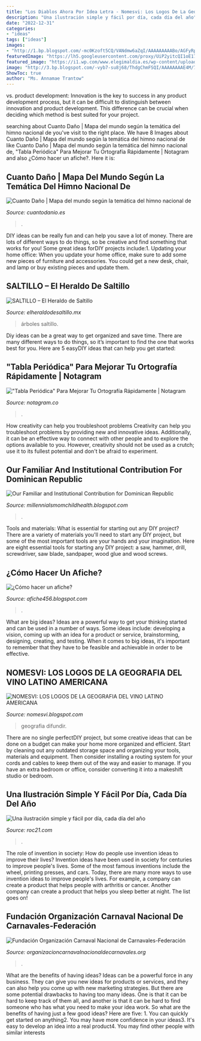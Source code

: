 ```yaml
---
title: "Los Diablos Ahora Por Idea Letra - Nomesvi: Los Logos De La Geografia Del Vino Latino Americana"
description: "Una ilustración simple y fácil por día, cada día del año"
date: "2022-12-31"
categories:
- "ideas"
tags: ["ideas"]
images:
- "http://1.bp.blogspot.com/-mc0Kzoft5CQ/VANdmw6aZqI/AAAAAAAAABo/AGFyRp5h9UI/s1600/campana-antitabaco-fumar-adelgaza.jpg"
featuredImage: "https://lh5.googleusercontent.com/proxy/UiP2yitcQI1oE17o3rHT_hP_np_MQPp213ZcCJ7LgvzlWxBx1pQ4qPPtjUlMB-qP2LYE-rX55XoZ352P-kTQs6BK1mg=w1200-h630-n-k-no-nu"
featured_image: "https://i1.wp.com/www.elegimaldia.es/wp-content/uploads/2017/05/CR_1041977_mapa_del_mundo_segun_la_tematica_del_himno_nacional_de_cada_pais.jpg?w=650"
image: "http://3.bp.blogspot.com/-vyb7-su8j68/ThdgChmFSQI/AAAAAAAAE4M/7Xk_bMcuDs0/s1600/89494_gd.jpg"
ShowToc: true
author: "Ms. Annamae Trantow"
---
```



vs. product development:
Innovation is the key to success in any product development process, but it can be difficult to distinguish between innovation and product development. This difference can be crucial when deciding which method is best suited for your project.

	

		
searching about Cuanto Daño | Mapa del mundo según la temática del himno nacional de you've visit to the right place. We have 8 Images about Cuanto Daño | Mapa del mundo según la temática del himno nacional de like Cuanto Daño | Mapa del mundo según la temática del himno nacional de, &quot;Tabla Periódica&quot; Para Mejorar Tu Ortografía Rápidamente | Notagram and also ¿Cómo hacer un afiche?. Here it is:
		
    
## Cuanto Daño | Mapa Del Mundo Según La Temática Del Himno Nacional De

<img loading=lazy src="https://i1.wp.com/www.elegimaldia.es/wp-content/uploads/2017/05/CR_1041977_mapa_del_mundo_segun_la_tematica_del_himno_nacional_de_cada_pais.jpg?w=650" onerror="this.onerror=null;this.src='https://tse2.mm.bing.net/th?id=OIP.GrcqWPMfhuPuPThu_wrFoQHaI4&amp;pid=15.1';" alt="Cuanto Daño | Mapa del mundo según la temática del himno nacional de">

_Source: cuantodanio.es_

>. 

	

DIY ideas can be really fun and can help you save a lot of money. There are lots of different ways to do things, so be creative and find something that works for you! Some great ideas forDIY projects include:1. Updating your home office: When you update your home office, make sure to add some new pieces of furniture and accessories. You could get a new desk, chair, and lamp or buy existing pieces and update them.
    
## SALTILLO – El Heraldo De Saltillo

<img loading=lazy src="https://www.elheraldodesaltillo.mx/wp-content/uploads/2021/01/quedara-scaled.jpg" onerror="this.onerror=null;this.src='https://tse4.mm.bing.net/th?id=OIP.gTOJEshFy8oaOfgl1dWFPgHaFj&amp;pid=15.1';" alt="SALTILLO – El Heraldo de Saltillo">

_Source: elheraldodesaltillo.mx_

>árboles saltillo. 

	

Diy ideas can be a great way to get organized and save time. There are many different ways to do things, so it’s important to find the one that works best for you. Here are 5 easyDIY ideas that can help you get started: 

    
## &quot;Tabla Periódica&quot; Para Mejorar Tu Ortografía Rápidamente | Notagram

<img loading=lazy src="http://www.notagram.co/wp-content/uploads/2019/07/tabla-portada-1024x534.jpg" onerror="this.onerror=null;this.src='https://tse3.mm.bing.net/th?id=OIP.86GI4n3e4mVX9tf2fGMqugHaD3&amp;pid=15.1';" alt="&quot;Tabla Periódica&quot; Para Mejorar Tu Ortografía Rápidamente | Notagram">

_Source: notagram.co_

>. 

	

How creativity can help you troubleshoot problems
Creativity can help you troubleshoot problems by providing new and innovative ideas. Additionally, it can be an effective way to connect with other people and to explore the options available to you. However, creativity should not be used as a crutch; use it to its fullest potential and don't be afraid to experiment.

    
## Our Familiar And Institutional Contribution For Dominican Republic

<img loading=lazy src="https://lh5.googleusercontent.com/proxy/UiP2yitcQI1oE17o3rHT_hP_np_MQPp213ZcCJ7LgvzlWxBx1pQ4qPPtjUlMB-qP2LYE-rX55XoZ352P-kTQs6BK1mg=w1200-h630-n-k-no-nu" onerror="this.onerror=null;this.src='https://tse4.mm.bing.net/th?id=OIP.M6ooyB2FJCPVlrRahHbffAHaFj&amp;pid=15.1';" alt="Our Familiar and Institutional Contribution for Dominican Republic">

_Source: millennialsmomchildhealth.blogspot.com_

>. 

	

Tools and materials: What is essential for starting out any DIY project?
There are a variety of materials you'll need to start any DIY project, but some of the most important tools are your hands and your imagination. Here are eight essential tools for starting any DIY project: a saw, hammer, drill, screwdriver, saw blade, sandpaper, wood glue and wood screws.

    
## ¿Cómo Hacer Un Afiche?

<img loading=lazy src="http://1.bp.blogspot.com/-mc0Kzoft5CQ/VANdmw6aZqI/AAAAAAAAABo/AGFyRp5h9UI/s1600/campana-antitabaco-fumar-adelgaza.jpg" onerror="this.onerror=null;this.src='https://tse1.mm.bing.net/th?id=OIP.0uv7nc1-XiX9e_-8zCc_zwAAAA&amp;pid=15.1';" alt="¿Cómo hacer un afiche?">

_Source: afiche456.blogspot.com_

>. 

	

What are big ideas?
Ideas are a powerful way to get your thinking started and can be used in a number of ways. Some ideas include: developing a vision, coming up with an idea for a product or service, brainstorming, designing, creating, and testing. When it comes to big ideas, it's important to remember that they have to be feasible and achievable in order to be effective.

    
## NOMESVI: LOS LOGOS DE LA GEOGRAFIA DEL VINO LATINO AMERICANA

<img loading=lazy src="http://3.bp.blogspot.com/-vyb7-su8j68/ThdgChmFSQI/AAAAAAAAE4M/7Xk_bMcuDs0/s1600/89494_gd.jpg" onerror="this.onerror=null;this.src='https://tse3.mm.bing.net/th?id=OIP.132CNbAl6Mj3L3ObROHYnQAAAA&amp;pid=15.1';" alt="NOMESVI: LOS LOGOS DE LA GEOGRAFIA DEL VINO LATINO AMERICANA">

_Source: nomesvi.blogspot.com_

>geografia difundir. 

	

There are no single perfectDIY project, but some creative ideas that can be done on a budget can make your home more organized and efficient. Start by cleaning out any outdated storage space and organizing your tools, materials and equipment. Then consider installing a routing system for your cords and cables to keep them out of the way and easier to manage. If you have an extra bedroom or office, consider converting it into a makeshift studio or bedroom.

    
## Una Ilustración Simple Y Fácil Por Día, Cada Día Del Año

<img loading=lazy src="https://farm6.static.flickr.com/5025/5857059034_2642f7cda3_o.jpg" onerror="this.onerror=null;this.src='https://tse3.mm.bing.net/th?id=OIP.Zp72XLfhC-KIY4drhaRY_QHaLS&amp;pid=15.1';" alt="Una ilustración simple y fácil por día, cada día del año">

_Source: roc21.com_

>. 

	

The role of invention in society: How do people use invention ideas to improve their lives?
Invention ideas have been used in society for centuries to improve people's lives. Some of the most famous inventions include the wheel, printing presses, and cars. Today, there are many more ways to use invention ideas to improve people's lives. For example, a company can create a product that helps people with arthritis or cancer. Another company can create a product that helps you sleep better at night. The list goes on!

    
## Fundación Organización Carnaval Nacional De Carnavales-Federación

<img loading=lazy src="http://organizacioncarnavalnacionaldecarnavales.org/yahoo_site_admin/assets/images/Alcalde_Marinakis_y_Sr_Eduardo_Munoz.63204952_std.JPG" onerror="this.onerror=null;this.src='https://tse1.mm.bing.net/th?id=OIP.mlnNrybdCIjfXeW2py4YnwHaJ3&amp;pid=15.1';" alt="Fundación Organización Carnaval Nacional de Carnavales-Federación">

_Source: organizacioncarnavalnacionaldecarnavales.org_

>. 

	

What are the benefits of having ideas?
Ideas can be a powerful force in any business. They can give you new ideas for products or services, and they can also help you come up with new marketing strategies. But there are some potential drawbacks to having too many ideas. One is that it can be hard to keep track of them all, and another is that it can be hard to find someone who has what you need to make your idea work. So what are the benefits of having just a few good ideas? Here are five: 1. You can quickly get started on anything2. You may have more confidence in your ideas3. It's easy to develop an idea into a real product4. You may find other people with similar interests
